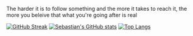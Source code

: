 
The harder it is to follow something and the more it takes to reach it, the more you beleive that what you're going after is real

[![GitHub Streak](https://github-readme-streak-stats.herokuapp.com/?user=sebmuchui)](https://git.io/streak-stats)
[![Sebastian's GitHub stats](https://github-readme-stats.vercel.app/api?username=sebmuchui)](https://github.com/sebmuchui/github-readme-stats&theme=dark)
[![Top Langs](https://github-readme-stats.vercel.app/api/top-langs/?username=sebmuchui&layout=compact)](https://github.com/sebmuchui/github-readme-stats)
